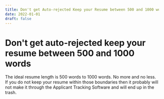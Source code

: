 ```yaml
---
title: Don't get Auto-rejected Keep your Resume between 500 and 1000 words
date: 2022-01-01
draft: false
---
```


# Don't get auto-rejected keep your resume between 500 and 1000 words

The ideal resume length is 500 words to 1000 words. No more and no less. If you do not keep your resume 
within those boundaries then it probably will not make it through the Applicant Tracking Software and will 
end up in the trash. 

